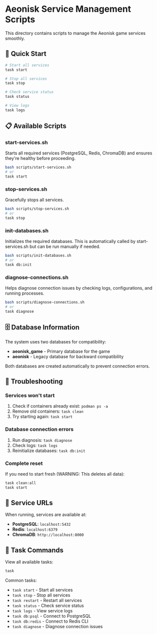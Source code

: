 # Aeonisk Service Management Scripts

This directory contains scripts to manage the Aeonisk game services smoothly.

## 🚀 Quick Start

```bash
# Start all services
task start

# Stop all services
task stop

# Check service status
task status

# View logs
task logs
```

## 📋 Available Scripts

### start-services.sh
Starts all required services (PostgreSQL, Redis, ChromaDB) and ensures they're healthy before proceeding.

```bash
bash scripts/start-services.sh
# or
task start
```

### stop-services.sh
Gracefully stops all services.

```bash
bash scripts/stop-services.sh
# or
task stop
```

### init-databases.sh
Initializes the required databases. This is automatically called by start-services.sh but can be run manually if needed.

```bash
bash scripts/init-databases.sh
# or
task db:init
```

### diagnose-connections.sh
Helps diagnose connection issues by checking logs, configurations, and running processes.

```bash
bash scripts/diagnose-connections.sh
# or
task diagnose
```

## 🗄️ Database Information

The system uses two databases for compatibility:
- **aeonisk_game** - Primary database for the game
- **aeonisk** - Legacy database for backward compatibility

Both databases are created automatically to prevent connection errors.

## 🔧 Troubleshooting

### Services won't start
1. Check if containers already exist: `podman ps -a`
2. Remove old containers: `task clean`
3. Try starting again: `task start`

### Database connection errors
1. Run diagnosis: `task diagnose`
2. Check logs: `task logs`
3. Reinitialize databases: `task db:init`

### Complete reset
If you need to start fresh (WARNING: This deletes all data):
```bash
task clean:all
task start
```

## 🔗 Service URLs

When running, services are available at:
- **PostgreSQL**: `localhost:5432`
- **Redis**: `localhost:6379`
- **ChromaDB**: `http://localhost:8000`

## 📝 Task Commands

View all available tasks:
```bash
task
```

Common tasks:
- `task start` - Start all services
- `task stop` - Stop all services
- `task restart` - Restart all services
- `task status` - Check service status
- `task logs` - View service logs
- `task db:psql` - Connect to PostgreSQL
- `task db:redis` - Connect to Redis CLI
- `task diagnose` - Diagnose connection issues